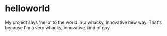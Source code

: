 # helloworld
My project says 'hello' to the world in a whacky, innovative new way.
That's because I'm a very whacky, innovative kind of guy.
